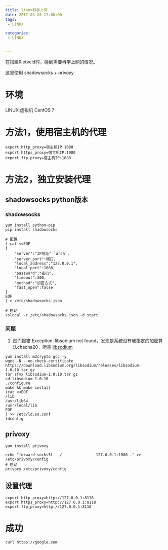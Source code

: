 ```yaml
---
title: linux科学上网
date: 2017-03-20 17:00:00
tags:
 - LINUX

categories:
 - LINUX


---
```


在搭建Rietveld时，碰到需要科学上网的情况。

这里使用 shadowsocks + privoxy

<!-- MORE -->
# 环境
LINUX 虚拟机
CentOS 7

# 方法1，使用宿主机的代理
```
export http_proxy=宿主机IP:1080
export https_proxy=宿主机IP:1080
export ftp_proxy=宿主机IP:1080
```


# 方法2，独立安装代理
## shadowsocks python版本

### shadowsocks

```
yum install python-pip
pip install shadowsocks

# 配置
( cat <<EOF
{
    "server":"IP地址" `arch`,
    "server_port":端口,
    "local_address":"127.0.0.1",
    "local_port":1080,
    "password":"密码",
    "timeout":300,
    "method":"加密方式",
    "fast_open":false
}
EOF
) > /etc/shadowsocks.json

# 启动
sslocal -c /etc/shadowsocks.json -d start
```

### 问题
1. 然而报错 Exception: libsodium not found，发现是系统没有我指定的加密算法chacha20，所需 [libsodium](https://download.libsodium.org/doc/installation/)

```
yum install m2crypto gcc -y
wget -N --no-check-certificate  https://download.libsodium.org/libsodium/releases/libsodium-1.0.10.tar.gz
tar zfvx libsodium-1.0.10.tar.gz
cd libsodium-1.0.10
./configure
make && make install
(cat <<EOF
/lib
/usr/lib64
/usr/local/lib
EOF
) >> /etc/ld.so.conf
ldconfig
```


## privoxy

```
yum install privoxy

echo "forward-socks5t   /               127.0.0.1:1080 ." >> /etc/privoxy/config
# 启动
privoxy /etc/privoxy/config

```


## 设置代理

```
export http_proxy=http://127.0.0.1:8118
export https_proxy=http://127.0.0.1:8118
export ftp_proxy=http://127.0.0.1:8118
```

# 成功
```
curl https://google.com
```

